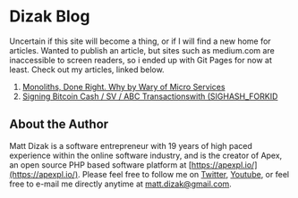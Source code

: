 
# Dizak Blog

Uncertain if this site will become a thing, or if I will find a new home for articles.  Wanted to publish an article, but sites such as medium.com are inaccessible to screen readers, so i ended up with Git Pages for now at least.  Check out my articles, linked below.

1. [Monoliths, Done Right.  Why by Wary of Micro Services](monoliths_done_right)
2. [Signing Bitcoin Cash / SV / ABC Transactionswith (SIGHASH_FORKID](bitcoinsv_transaction_signatures.md)


## About the Author

Matt Dizak is a software entrepreneur with 19 years of high paced experience within the online software industry, and is the 
creator of Apex, an open source PHP based software platform at [https://apexpl.io/](https://apexpl.io/).  Please feel free to 
follow me on [Twitter](https://twitter.com/ApexPlatform), [Youtube](https://www.youtube.com/channel/UCXl-chb10kVE47aln-xUmog), or feel free to e-mail me 
directly anytime at matt.dizak@gmail.com.




